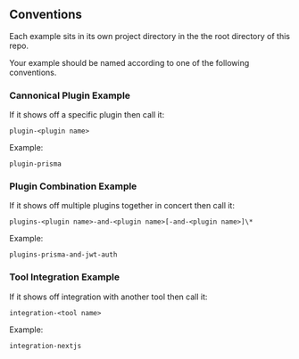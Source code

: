 ## Conventions

Each example sits in its own project directory in the the root directory of this repo.

Your example should be named according to one of the following conventions.

### Cannonical Plugin Example

If it shows off a specific plugin then call it:

```
plugin-<plugin name>
```

Example:

```
plugin-prisma
```

### Plugin Combination Example

If it shows off multiple plugins together in concert then call it:

```
plugins-<plugin name>-and-<plugin name>[-and-<plugin name>]\*
```

Example:

```
plugins-prisma-and-jwt-auth
```

### Tool Integration Example

If it shows off integration with another tool then call it:

```
integration-<tool name>
```

Example:

```
integration-nextjs
```
